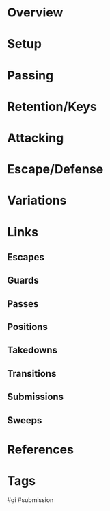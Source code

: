 # Overview
# Setup
# Passing
# Retention/Keys
# Attacking
# Escape/Defense
# Variations
# Links
## Escapes
## Guards
## Passes
## Positions
## Takedowns
## Transitions
## Submissions
## Sweeps
# References
# Tags
#gi #submission 